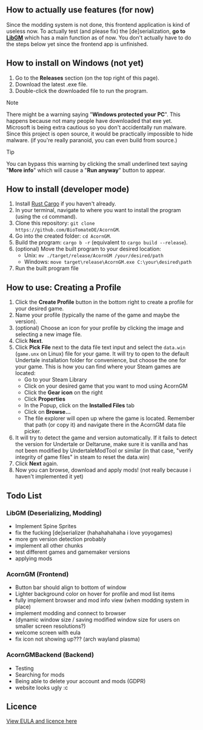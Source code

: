 [//]: # (You are viewing this file in its raw form)
[//]: # (A formatted view is available at https://github.com/BioTomateDE/AcornGM)


## How to actually use features (for now)
Since the modding system is not done, this frontend application is kind of useless now.
To actually test (and please fix) the \[de\]serialization,
**go to [LibGM](https://github.com/BioTomateDE/LibGM)** which has a main function as of now.
You don't actually have to do the steps below yet since the frontend app is unfinished.


## How to install on Windows (not yet)
1. Go to the **Releases** section (on the top right of this page).
2. Download the latest .exe file.
3. Double-click the downloaded file to run the program.
> [!NOTE] 
> There might be a warning saying "**Windows protected your PC**". 
This happens because not many people have downloaded that exe yet.
Microsoft is being extra cautious so you don't accidentally run malware.
Since this project is open source, it would be practically impossible to hide malware.
(if you're really paranoid, you can even build from source.)

> [!TIP]
> You can bypass this warning by clicking the small underlined text saying "**More info**"
which will cause a "**Run anyway**" button to appear.


## How to install (developer mode)
1. Install [Rust Cargo](https://doc.rust-lang.org/cargo/getting-started/installation.html) if you haven't already.
2. In your terminal, navigate to where you want to install the program (using the `cd` command).
3. Clone this repository: `git clone https://github.com/BioTomateDE/AcornGM`.
4. Go into the created folder: `cd AcornGM`.
5. Build the program: `cargo b -r` (equivalent to `cargo build --release`).
6. (optional) Move the built program to your desired location:
   - Unix: `mv ./target/release/AcornGM /your/desired/path`
   - Windows: `move target\release\AcornGM.exe C:\your\desired\path`
7. Run the built program file


## How to use: Creating a Profile
1. Click the **Create Profile** button in the bottom right to create a profile for your desired game.
2. Name your profile (typically the name of the game and maybe the version).
3. (optional) Choose an icon for your profile by clicking the image and selecting a new image file.
4. Click **Next**.
5. Click **Pick File** next to the data file text input and select
the `data.win` (`game.unx` on Linux) file for your game. It will try to open
to the default Undertale installation folder for convenience, but choose the one for your game.
This is how you can find where your Steam games are located: 
   - Go to your Steam Library
   - Click on your desired game that you want to mod using AcornGM
   - Click the **Gear icon** on the right
   - Click **Properties**
   - In the Popup, click on the **Installed Files** tab
   - Click on **Browse...**
   - The file explorer will open up where the game is located.
   Remember that path (or copy it) and navigate there in the AcornGM data file picker.
6. It will try to detect the game and version automatically.
If it fails to detect the version for Undertale or Deltarune,
make sure it is vanilla and has not been modified by UndertaleModTool or similar (in that case, 
"verify integrity of game files" in steam to reset the data.win)
7. Click **Next** again.
8. Now you can browse, download and apply mods! (not really because i haven't implemented it yet)



## Todo List
### LibGM (Deserializing, Modding)
- Implement Spine Sprites
- fix the fucking [de]serializer (hahahahahaha i love yoyogames)
- more gm version detection probably
- implement all other chunks
- test different games and gamemaker versions
- applying mods

### AcornGM (Frontend)
- Button bar should align to bottom of window
- Lighter background color on hover for profile and mod list items
- fully implement browser and mod info view (when modding system in place)
- implement modding and connect to browser
- (dynamic window size / saving modified window size for users on smaller screen resolutions?)
- welcome screen with eula
- fix icon not showing up??? (arch wayland plasma)

### AcornGMBackend (Backend)
- Testing
- Searching for mods
- Being able to delete your account and mods (GDPR)
- website looks ugly :c

## Licence
[View EULA and licence here](https://acorngm.biotomatede.hackclub.app/eula.html)

